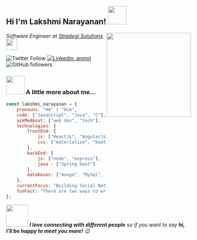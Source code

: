 <h2>Hi I'm Lakshmi Narayanan! <img src="https://media.giphy.com/media/12oufCB0MyZ1Go/giphy.gif" width="50"></h2>
<img align='right' src="https://media.giphy.com/media/M9gbBd9nbDrOTu1Mqx/giphy.gif" width="230">
<p><em>Software Engineer at <a href="https://www.stradegi.com/">Stradegi Solutions</a><img src="https://media.giphy.com/media/WUlplcMpOCEmTGBtBW/giphy.gif" width="30"> 
</em></p>

![Twitter Follow](https://img.shields.io/twitter/follow/Lakshmi24460249?label=Follow)
[![Linkedin: anmol](https://img.shields.io/badge/-LakshmiNarayanan-blue?style=flat-square&logo=Linkedin&logoColor=white&link=https://www.linkedin.com/in/lakshmi-narayanan-701a57127/)](https://www.linkedin.com/in/lakshmi-narayanan-701a57127/)
![GitHub followers](https://img.shields.io/github/followers/LakshmiNarayaanan?label=Follow&style=social)

### <img src="https://media.giphy.com/media/VgCDAzcKvsR6OM0uWg/giphy.gif" width="50"> A little more about me...  

```javascript
const lakshmi_narayanan = {
    pronouns: "He" | "Him",
    code: ["Javascript", "Java", "C"],
    askMeAbout: ["web dev", "tech"],
    technologies: {
        frontEnd: {
            js: ["ReactJs", "AngularJs 1.6"],
            css: ["materialize", "bootstrap"]
        },
        backEnd: {
            js: ["node", "express"],
            java : ["Spring boot"]
        },
        databases: ["mongo", "MySql", "neo4j"],
    },
    currentFocus: "Building Social Network Project",
    funFact: "There are two ways to write error-free programs; only the third one works"
};
```

<img src="https://media.giphy.com/media/LnQjpWaON8nhr21vNW/giphy.gif" width="60"> <em><b>I love connecting with different people</b> so if you want to say <b>hi, I'll be happy to meet you more!</b> 😊</em>

